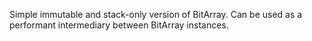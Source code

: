 Simple immutable and stack-only version of BitArray. Can be used as a performant intermediary between BitArray instances.
